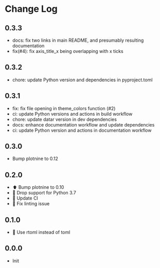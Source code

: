 # Change Log

## 0.3.3

- docs: fix two links in main README, and presumably resulting documentation
- fix(#4): fix axis_title_x being overlapping with x ticks

## 0.3.2

- chore: update Python version and dependencies in pyproject.toml

## 0.3.1

- fix: fix file opening in theme_colors function (#2)
- ci: update Python versions and actions in build workflow
- chore: update datar version in dev dependencies
- docs: enhance documentation workflow and update dependencies
- ci: update Python version and actions in documentation workflow

## 0.3.0

- Bump plotnine to 0.12

## 0.2.0

- ⬆️ Bump plotnine to 0.10
- 📌 Drop support for Python 3.7
- 👷 Update CI
- 🚨 Fix linting issue

## 0.1.0

- 📌 Use rtoml instead of toml

## 0.0.0

- Init

